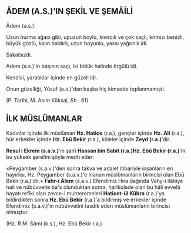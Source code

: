 ## ÂDEM (A.S.)'IN ŞEKİL VE ŞEMÂİLİ

Âdem (a.s.):

Uzun hurma ağacı gibi, upuzun boylu, kı­vırcık ve çok saçlı, kırmızı benizli, büyük gözlü, kalın baldırlı, uzun boyunlu, yassı yağırnılı idi.

Sakalsızdı.

Adem (a.s.)'in başının saçı, iki bölük halin­de örgülü idi.

Kendisi, yaratıklar içinde en güzeli idi.

Onun güzelliği, Yûsuf (a.s.)'dan başka hiç kimsede toplanmamıştı.

(P. Tarihi, M. Asım Köksal, Sh.: 61)

## İLK MÜSLÜMANLAR

Kadınlar içinde ilk müslüman **Hz. Hatice** (r.a.), gençler içinde **Hz. Ali** (r.a.), hür erkekler içinde **Hz. Ebû Bekir** (r.a.), köleler içinde **Zeyd (r.a.)**'dir.

**Resul i Ekrem (s.a.v.)**'in şairi **Hassan bin Sabit (r.a.)Hz. Ebû Bekir (r.a.)**'in bu yüksek şerefini şöyle medh eder:

«Peygamber (s.a.v.)'den sonra takva ve ada­let itibariyle insanların en hayırlısı, Hz. Peygamber (s.a.v.)'e inanan müslümanların birincisi olan Ebû Bekir (r.a.)'dir.» **Fahr-i Âlem** (s.a.v.) Efen­dimiz Hıra dağında Vahy-i ilâhiye nail ve nü­büvvetle ba's olunduktan sonra, harikulade olan bu hâli evvelâ hayatı refiki olan zevce-i muhteremeleri **Haticet-ül Kübra** (r.a.)'ya bildirdikten sonra **Hz. Ebû Bekir** (r.a.)'a bildirmiş ve erkek­ler içinde Efendimiz (s.a.v.)'in nübüvvetini tas­dik eden müslümanlann birincisi olmuştur.

(Hz. R.M. Sâmi (k.s.), Hz. Ebû Bekir r.a.)
